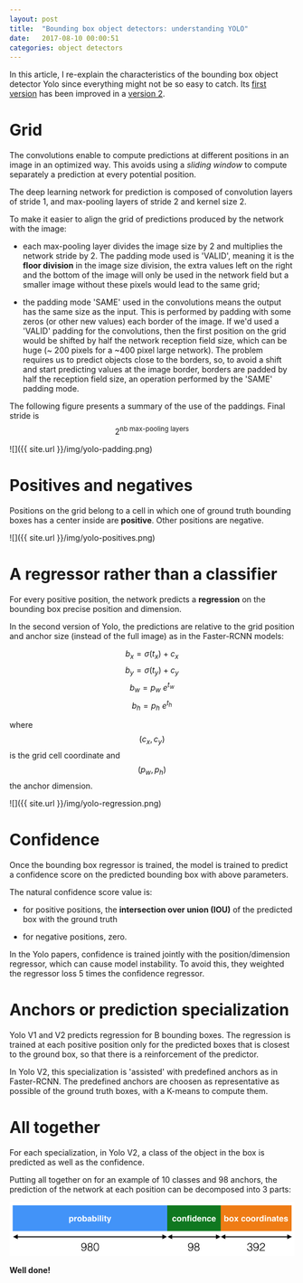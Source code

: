 ```yaml
---
layout: post
title:  "Bounding box object detectors: understanding YOLO"
date:   2017-08-10 00:00:51
categories: object detectors
---
```


In this article, I re-explain the characteristics of the bounding box object detector Yolo since everything might not be so easy to catch. Its [first version](https://pjreddie.com/media/files/papers/yolo.pdf) has been improved in a [version 2](https://arxiv.org/pdf/1612.08242.pdf).


# Grid

The convolutions enable to compute predictions at different positions in an image in an optimized way. This avoids using a *sliding window* to compute separately a prediction at every potential position.

The deep learning network for prediction is composed of convolution layers of stride 1, and max-pooling layers of stride 2 and kernel size 2.

To make it easier to align the grid of predictions produced by the network with the image:

- each  max-pooling layer divides the image size by 2 and multiplies the network stride by 2. The padding mode used is 'VALID', meaning it is the **floor division** in the image size division, the extra values left on the right and the bottom of the image will only be used in the network field but a smaller image without these pixels would lead to the same grid;

- the padding mode 'SAME' used in the convolutions means the output has the same size as the input. This is performed by padding with some zeros (or other new values) each border of the image. If we'd used a 'VALID' padding for the convolutions, then the first position on the grid would be shifted by half the network reception field size, which can be huge (~ 200 pixels for a ~400 pixel large network). The problem requires us to predict objects close to the borders, so, to avoid a shift and start predicting values at the image border, borders are padded by half the reception field size, an operation performed by the 'SAME' padding mode.

The following figure presents a summary of the use of the paddings. Final stride is $$ 2^{\text{nb max-pooling layers}} $$

![]({{ site.url }}/img/yolo-padding.png)


# Positives and negatives

Positions on the grid belong to a cell in which one of ground truth bounding boxes has a center inside are **positive**. Other positions are negative.

![]({{ site.url }}/img/yolo-positives.png)


# A regressor rather than a classifier

For every positive position, the network predicts a **regression** on the bounding box precise position and dimension.

In the second version of Yolo, the predictions are relative to the grid position and anchor size (instead of the full image) as in the Faster-RCNN models:

$$ b_x = \sigma(t_x) + c_x $$
$$ b_y = \sigma(t_y) + c_y $$
$$ b_w = p_w \ e^{t_w} $$
$$ b_h = p_h \ e^{t_h} $$

where $$ (c_x, c_y) $$ is the grid cell coordinate and $$ (p_w, p_h) $$ the anchor dimension.

![]({{ site.url }}/img/yolo-regression.png)


# Confidence

Once the bounding box regressor is trained, the model is trained to predict a confidence score on the predicted bounding box with above parameters.

The natural confidence score value is:

- for positive positions, the **intersection over union (IOU)** of the predicted box with the ground truth

- for negative positions, zero.

In the Yolo papers, confidence is trained jointly with the position/dimension regressor, which can cause model instability. To avoid this, they weighted the regressor loss 5 times the confidence regressor.


# Anchors or prediction specialization

Yolo V1 and V2 predicts regression for B bounding boxes. The regression is trained at each positive position only for the predicted boxes that is closest to the ground box, so that there is a reinforcement of the predictor.

In Yolo V2, this specialization is 'assisted' with predefined anchors as in Faster-RCNN. The predefined anchors are choosen as representative as possible of the ground truth boxes, with a K-means to compute them.

# All together

For each specialization, in Yolo V2, a class of the object in the box is predicted as well as the confidence.

Putting all together on for an example of 10 classes and 98 anchors, the prediction of the network at each position can be decomposed into 3 parts:

![](img/net_output.png)

**Well done!**
